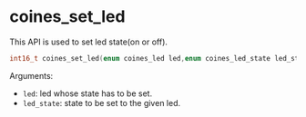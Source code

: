 # coines_set_led
 This API is used to set led state(on or off).
 
```C
int16_t coines_set_led(enum coines_led led,enum coines_led_state led_state);
```

Arguments:

- `led`: led whose state has to be set.
- `led_state`: state to be set to the given led.